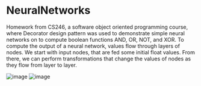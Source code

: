 # NeuralNetworks
Homework from CS246, a software object oriented programming course, where Decorator design pattern was used to demonstrate simple neural networks on  to compute boolean functions AND, OR, NOT, and XOR. To compute the output of a neural network, values flow through layers of nodes. We start with input nodes, that are fed some initial float values. From there, we can perform transformations that change the values of nodes as they flow from layer to layer.

![image](https://github.com/d3jo/NeuralNetworks/assets/132111210/b4a597b0-8158-473f-80f1-5188852a010e)
![image](https://github.com/d3jo/NeuralNetworks/assets/132111210/955aeb67-2565-4223-9a98-2d2aa1ad0f76)

